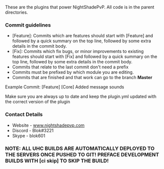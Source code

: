 These are the plugins that power NightShadePvP. All code is in the parent directories.

### Commit guidelines ###

  * [Feature]: Commits which are features should start with [Feature] and followed by a quick summary on the top line, followed by some extra details in the commit body.
  * [Fix]: Commits which fix bugs, or minor improvements to existing features should start with [Fix] and followed by a quick summary on the top line, followed by some extra details in the commit body.
  * Commits that relate to the last commit don't need a prefix
  * Commits must be prefixed by which module you are editing.
  * Commits that are finished and that work can go to the branch **Master**

Example Commit: [Feature] [Core] Added message sounds

Make sure you are always up to date and keep the plugin.yml updated with the correct version of the plugin

### Contact Details ###

  * Website - www.nightshadepvp.com
  * Discord - Blok#3221
  * Skype - blok601

### NOTE: ALL UHC BUILDS ARE AUTOMATICALLY DEPLOYED TO THE SERVERS ONCE PUSHED TO GIT! PREFACE DEVELOPMENT BUILDS WITH [ci skip] TO SKIP THE BUILD! ###